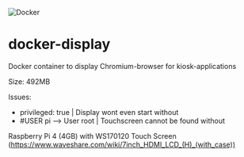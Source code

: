 ![Docker](https://github.com/Kipjr/docker-display/workflows/Docker/badge.svg)
# docker-display
Docker container to display Chromium-browser for kiosk-applications

Size:  492MB

Issues:

- privileged: true | Display wont even start without
- #USER pi --> User root | Touchscreen cannot be found without

Raspberry Pi 4 (4GB) with WS170120 Touch Screen (https://www.waveshare.com/wiki/7inch_HDMI_LCD_(H)_(with_case))
